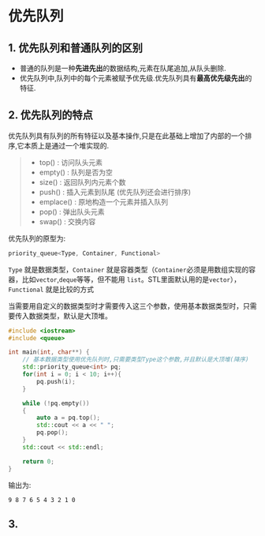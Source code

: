 # 优先队列
## 1. 优先队列和普通队列的区别
- 普通的队列是一种**先进先出**的数据结构,元素在队尾追加,从队头删除.  
- 优先队列中,队列中的每个元素被赋予优先级.优先队列具有**最高优先级先出**的特征.
## 2. 优先队列的特点
优先队列具有队列的所有特征以及基本操作,只是在此基础上增加了内部的一个排序,它本质上是通过一个堆实现的.
> - top()   : 访问队头元素
> - empty() : 队列是否为空
> - size() :  返回队列内元素个数
> - push() :  插入元素到队尾 (优先队列还会进行排序)
> - emplace() : 原地构造一个元素并插入队列
> - pop() : 弹出队头元素
> - swap() : 交换内容

优先队列的原型为:
```C++
priority_queue<Type, Container, Functional>
```
`Type` 就是数据类型，`Container` 就是容器类型（`Container`必须是用数组实现的容器，比如`vector`,`deque`等等，但不能用 `list`。STL里面默认用的是`vector`），`Functional` 就是比较的方式

当需要用自定义的数据类型时才需要传入这三个参数，使用基本数据类型时，只需要传入数据类型，默认是大顶堆。

```C++
#include <iostream>
#include <queue>

int main(int, char**) {
    // 基本数据类型使用优先队列时,只需要类型Type这个参数,并且默认是大顶堆(降序)
    std::priority_queue<int> pq;
    for(int i = 0; i < 10; i++){
        pq.push(i);
    }

    while (!pq.empty())
    {
        auto a = pq.top();
        std::cout << a << " ";
        pq.pop();
    }
    std::cout << std::endl;

    return 0;
}
```
输出为:
```
9 8 7 6 5 4 3 2 1 0 
```

## 3. 